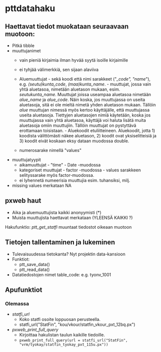 
# pttdatahaku

<!-- badges: start -->
<!-- badges: end -->


## Haettavat tiedot muokataan seuraavaan muotoon:

 - Pitkä tibble
 - muuttujanimet
     - vain pieniä kirjaimia ilman hyvää syytä isoille kirjaimille
     - ei tyhjää välimerkkiä, sen sijaan alaviiva
     - Aluemuuttujat
            - sekä koodi että nimi sarakkeet ("*_code", "*_name_"), e.g. _(seutu)kunta_code_, _(maa)kunta_name_. 
            - muuttujat, jossa vain yhtä aluetasoa, nimetään aluetason mukaan, esim. _seutukunta_name_. Muuttujat
              joissa useampaa aluetasoa nimetään _alue_name_ ja _alue_code_. Näin koska, jos muuttujassa on useita
              aluetasoja, sitä ei ole mieltä nimetä yhden aluetason mukaan. Tällöin _alue_ muuttujan nimessä myös
              kertoo käyttäjälle, että muuttujassa useita aluetasoja. Tiettyjen aluetasojen nimiä käytetään, koska
              jos muuttujassa vain yhtä aluetasoa, käyttäjä voi haluta lisätä muita aluetasoja omiin muuttujiin.
              Tällöin muuttujat on pystyttävä erottamaan toisistaan.
            - Aluekoodit etuliitteineen. Aluekoodit, jotta 1) koodista välittömästi näkee aluetason, 2) koodit ovat 
              yksiselitteisiä ja 3) koodit eivät koskaan eksy dataan muodossa double.
           
     - numerosarake nimellä "values"
  - muuttujatyypit
      - aikamuuttujat
            - "time"
            - Date -muodossa
      - kategoriset muuttujat
            - factor -muodossa
            - values sarakkeen selityssarake myös factor-muodossa.
      - ei lyhennetä numeerisia muuttujia esim. tuhansiksi, milj. 
  - missing values merkataan NA


## pxweb haut

- Aika ja aluemuuttujista kaikki anonyymisti (*)
- Muista muuttujista haettavat merkataan (YLEENSÄ KAIKKI ?)
        
Hakufunktio:
  *ptt_get_statfi* muuntaat tiedostot oikeaan muotoon
  
## Tietojen tallentaminen ja lukeminen

- Tulevaisuudessa tietokanta? Nyt projektin data-kansioon
- Funktiot:
   - ptt_save_data()
   - ptt_read_data()
- Datatiedostojen nimet table_code: e.g. tyonv_1001



        
## Apufunktiot
  ### Olemassa
   - *statfi_url* 
      - Koko statfi osoite loppuosan perusteella.
      - statfi_url("StatFin", "kou/vkour/statfin_vkour_pxt_12bq.px")
   - *pxweb_print_full_query* 
      - Kirjoittaa hakulistan taulun kaikille tiedoille.
      - `pxweb_print_full_query(url = statfi_url("StatFin", "vrm/tyokay/statfin_tyokay_pxt_115u.px"))`

